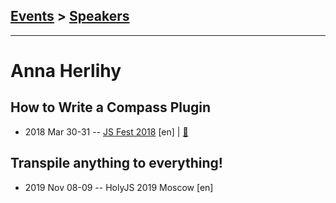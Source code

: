 ## [Events](../README.md) > [Speakers](../speakers.md)
---

# Anna Herlihy

## How to Write a Compass Plugin
- 2018 Mar 30-31 -- [JS Fest 2018](https://www.youtube.com/watch?v=ViNwvolWaeo) [en] | [:notebook:](https://www.slideshare.net/JSFestUA/js-fest-2018-anna-herlihy-how-to-write-a-compass-plugin)  
## Transpile anything to everything!
- 2019 Nov 08-09 -- HolyJS 2019 Moscow [en]   
